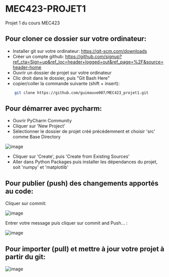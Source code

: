 # MEC423-PROJET1
Projet 1 du cours MEC423

## Pour cloner ce dossier sur votre ordinateur:
- Installer git sur votre ordinateur: https://git-scm.com/downloads
- Créer un compte github: https://github.com/signup?ref_cta=Sign+up&ref_loc=header+logged+out&ref_page=%2F&source=header-home
- Ouvrir un dossier de projet sur votre ordinateur
- Clic droit dans le dossier, puis "Git Bash Here"
- copier/coller la commande suivante (shift + insert):
```sh
	git clone https://github.com/guimauve007/MEC423_projet1.git
```

## Pour démarrer avec pycharm:
- Ouvrir PyCharm Community
- Cliquer sur 'New Project'
- Sélectionner le dossier de projet créé précédemment et choisir 'src' comme Base Directory 

![image](https://github.com/guimauve007/MEC423_projet1/assets/96882237/6c35a976-4ab9-4d39-a40a-fc47a7e0f937)

- Cliquer sur 'Create', puis 'Create from Existing Sources'
- Aller dans Python Packages puis installer les dépendances du projet, soit 'numpy' et 'matplotlib'


## Pour publier (push) des changements apportés au code:
Cliquer sur commit:

![image](https://user-images.githubusercontent.com/96882237/222988160-73b38b8b-1d9e-4ddb-b025-f1536456f05e.png)

Entrer votre message puis cliquer sur commit and Push... :

![image](https://github.com/guimauve007/MEC423_projet1/assets/96882237/f3be6b1f-68a3-4d46-93cc-4d01c9acc53e)

	
## Pour importer (pull) et mettre à jour votre projet à partir du git:

![image](https://user-images.githubusercontent.com/96882237/222988326-9d170061-b4bc-4fb3-b1ce-6fd5a373454d.png)
